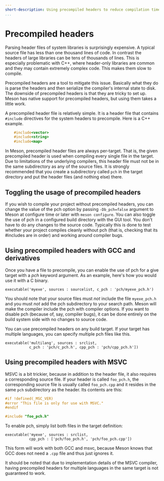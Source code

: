 ```yaml
---
short-description: Using precompiled headers to reduce compilation time
...
```


# Precompiled headers

Parsing header files of system libraries is surprisingly expensive. A
typical source file has less than one thousand lines of code. In
contrast the headers of large libraries can be tens of thousands of
lines. This is especially problematic with C++, where header-only
libraries are common and they may contain extremely complex code. This
makes them slow to compile.

Precompiled headers are a tool to mitigate this issue. Basically what
they do is parse the headers and then serialize the compiler's
internal state to disk. The downside of precompiled headers is that
they are tricky to set up. Meson has native support for precompiled
headers, but using them takes a little work.

A precompiled header file is relatively simple. It is a header file
that contains `#include` directives for the system headers to
precompile. Here is a C++ example.

```cpp
    #include<vector>
    #include<string>
    #include<map>
```

In Meson, precompiled header files are always per-target. That is, the
given precompiled header is used when compiling every single file in
the target. Due to limitations of the underlying compilers, this
header file must not be in the same subdirectory as any of the source
files. It is strongly recommended that you create a subdirectory
called `pch` in the target directory and put the header files (and
nothing else) there.

Toggling the usage of precompiled headers
--

If you wish to compile your project without precompiled headers, you
can change the value of the pch option by passing `-Db_pch=false`
argument to Meson at configure time or later with `meson configure`. You can
also toggle the use of pch in a configured build directory with the
GUI tool. You don't have to do any changes to the source
code. Typically this is done to test whether your project compiles
cleanly without pch (that is, checking that its #includes are in
order) and working around compiler bugs.

Using precompiled headers with GCC and derivatives
--

Once you have a file to precompile, you can enable the use of pch for
a give target with a *pch* keyword argument. As an example, here's how
you would use it with a C binary.

```meson
executable('myexe', sources : sourcelist, c_pch : 'pch/myexe_pch.h')
```

You should note that your source files must _not_ include the file
`myexe_pch.h` and you must _not_ add the pch subdirectory to your
search path. Meson will make the compiler include the pch with
compiler options. If you want to disable pch (because of, say,
compiler bugs), it can be done entirely on the build system side with
no changes to source code.

You can use precompiled headers on any build target. If your target
has multiple languages, you can specify multiple pch files like this.

```meson
executable('multilang', sources : srclist,
           c_pch : 'pch/c_pch.h', cpp_pch : 'pch/cpp_pch.h'])
```

Using precompiled headers with MSVC
--

MSVC is a bit trickier, because in addition to the header file, it
also requires a corresponding source file. If your header is called
`foo_pch.h`, the corresponding source file is usually called
`foo_pch.cpp` and it resides in the same `pch` subdirectory as the
header. Its contents are this:

```cpp
#if !defined(_MSC_VER)
#error "This file is only for use with MSVC."
#endif

#include "foo_pch.h"
```

To enable pch, simply list both files in the target definition:

```meson
executable('myexe', sources : srclist,
           cpp_pch : ['pch/foo_pch.h', 'pch/foo_pch.cpp'])
```

This form will work with both GCC and msvc, because Meson knows that
GCC does not need a `.cpp` file and thus just ignores it.

It should be noted that due to implementation details of the MSVC
compiler, having precompiled headers for multiple languages in the
same target is not guaranteed to work.
